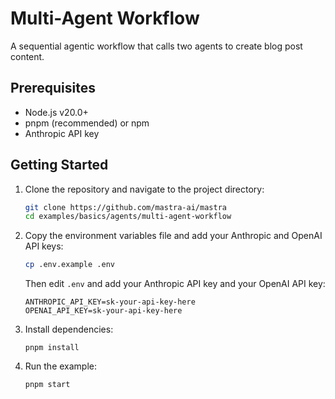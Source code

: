 # Multi-Agent Workflow

A sequential agentic workflow that calls two agents to create blog post content.

## Prerequisites

- Node.js v20.0+
- pnpm (recommended) or npm
- Anthropic API key

## Getting Started

1. Clone the repository and navigate to the project directory:

   ```bash
   git clone https://github.com/mastra-ai/mastra
   cd examples/basics/agents/multi-agent-workflow
   ```

2. Copy the environment variables file and add your Anthropic and OpenAI API keys:

   ```bash
   cp .env.example .env
   ```

   Then edit `.env` and add your Anthropic API key and your OpenAI API key:

   ```env
   ANTHROPIC_API_KEY=sk-your-api-key-here
   OPENAI_API_KEY=sk-your-api-key-here
   ```

3. Install dependencies:

   ```
   pnpm install
   ```

4. Run the example:

   ```bash
   pnpm start
   ```
